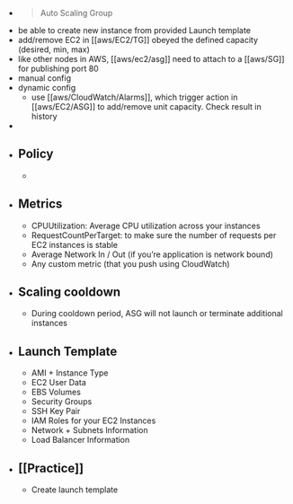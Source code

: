 - > Auto Scaling Group
- be able to create new instance from provided Launch template
- add/remove EC2 in [[aws/EC2/TG]] obeyed the defined capacity (desired, min, max)
- like other nodes in AWS, [[aws/ec2/asg]] need to attach to a [[aws/SG]] for publishing port 80
- manual config
- dynamic config
	- use [[aws/CloudWatch/Alarms]], which trigger action in [[aws/EC2/ASG]] to add/remove unit capacity. Check result in history
-
- ## Policy
	-
- ## Metrics
	- CPUUtilization: Average CPU utilization across your instances
	- RequestCountPerTarget: to make sure the number of requests per EC2 instances is stable
	- Average Network In / Out (if you’re application is network bound)
	- Any custom metric (that you push using CloudWatch)
- ## Scaling cooldown
	- During cooldown period, ASG will not launch or terminate additional instances
- ## Launch Template
	- AMI + Instance Type
	- EC2 User Data
	- EBS Volumes
	- Security Groups
	- SSH Key Pair
	- IAM Roles for your EC2 Instances
	- Network + Subnets Information
	- Load Balancer Information
- ## [[Practice]]
	- Create launch template